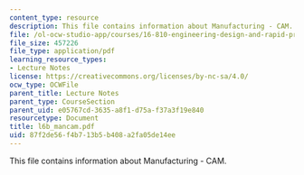 ```yaml
---
content_type: resource
description: This file contains information about Manufacturing - CAM.
file: /ol-ocw-studio-app/courses/16-810-engineering-design-and-rapid-prototyping-january-iap-2007/87f2de56f4b713b5b408a2fa05de14ee_l6b_mancam.pdf
file_size: 457226
file_type: application/pdf
learning_resource_types:
- Lecture Notes
license: https://creativecommons.org/licenses/by-nc-sa/4.0/
ocw_type: OCWFile
parent_title: Lecture Notes
parent_type: CourseSection
parent_uid: e05767cd-3635-a8f1-d75a-f37a3f19e840
resourcetype: Document
title: l6b_mancam.pdf
uid: 87f2de56-f4b7-13b5-b408-a2fa05de14ee
---
```

This file contains information about Manufacturing - CAM.